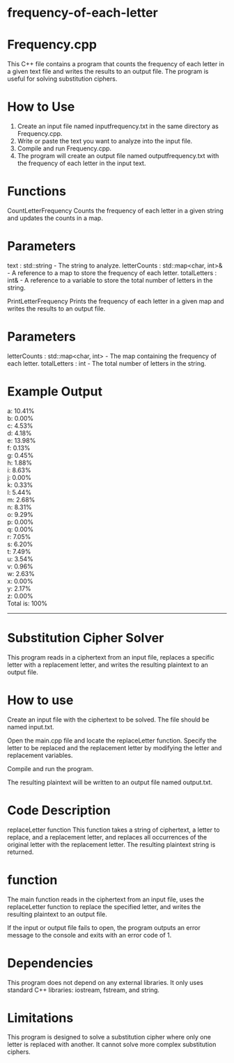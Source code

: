 # frequency-of-each-letter

# Frequency.cpp

This C++ file contains a program that counts the frequency of each letter in a given text file and writes the results to an output file. The program is useful for solving substitution ciphers.

# How to Use
1. Create an input file named inputfrequency.txt in the same directory as Frequency.cpp.
2. Write or paste the text you want to analyze into the input file.
3. Compile and run Frequency.cpp.
4. The program will create an output file named outputfrequency.txt with the frequency of each letter in the input text.

# Functions

CountLetterFrequency
Counts the frequency of each letter in a given string and updates the counts in a map.



# Parameters
text : std::string - The string to analyze.
letterCounts : std::map<char, int>& - A reference to a map to store the frequency of each letter.
totalLetters : int& - A reference to a variable to store the total number of letters in the string.


PrintLetterFrequency
Prints the frequency of each letter in a given map and writes the results to an output file.

# Parameters
letterCounts : std::map<char, int> - The map containing the frequency of each letter.
totalLetters : int - The total number of letters in the string.
# Example Output

a: 10.41%  
b: 0.00%  
c: 4.53%  
d: 4.18%  
e: 13.98%  
f: 0.13%  
g: 0.45%  
h: 1.88%  
i: 8.63%  
j: 0.00%  
k: 0.33%  
l: 5.44%  
m: 2.68%  
n: 8.31%  
o: 9.29%  
p: 0.00%  
q: 0.00%  
r: 7.05%  
s: 6.20%  
t: 7.49%  
u: 3.54%  
v: 0.96%  
w: 2.63%  
x: 0.00%  
y: 2.17%  
z: 0.00%  
Total is: 100%








_________________________________________________________________________________________________________________________________

# Substitution Cipher Solver
This program reads in a ciphertext from an input file, replaces a specific letter with a replacement letter, and writes the resulting plaintext to an output file.

# How to use
Create an input file with the ciphertext to be solved. The file should be named input.txt.

Open the main.cpp file and locate the replaceLetter function. Specify the letter to be replaced and the replacement letter by modifying the letter and replacement variables.

Compile and run the program.

The resulting plaintext will be written to an output file named output.txt.

# Code Description
replaceLetter function
This function takes a string of ciphertext, a letter to replace, and a replacement letter, and replaces all occurrences of the original letter with the replacement letter. The resulting plaintext string is returned.

#  function
The main function reads in the ciphertext from an input file, uses the replaceLetter function to replace the specified letter, and writes the resulting plaintext to an output file.

If the input or output file fails to open, the program outputs an error message to the console and exits with an error code of 1.

# Dependencies
This program does not depend on any external libraries. It only uses standard C++ libraries: iostream, fstream, and string.

# Limitations
This program is designed to solve a substitution cipher where only one letter is replaced with another. It cannot solve more complex substitution ciphers.




















